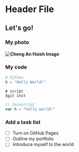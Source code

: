 # Header File
## Let's go!
### My photo
#### ![Cheng An Hsieh Image](https://avatars.githubusercontent.com/u/51198668?v=4)
### My code
```python
# Python
h = "Hello World!"
```

```console
# script
$git init
```

```javascript
// Javascript
var h = "hello world!"
```

### Add a task list
- [ ] Turn on GitHub Pages
- [ ] Outline my portfolio
- [ ] Introduce myself to the world
